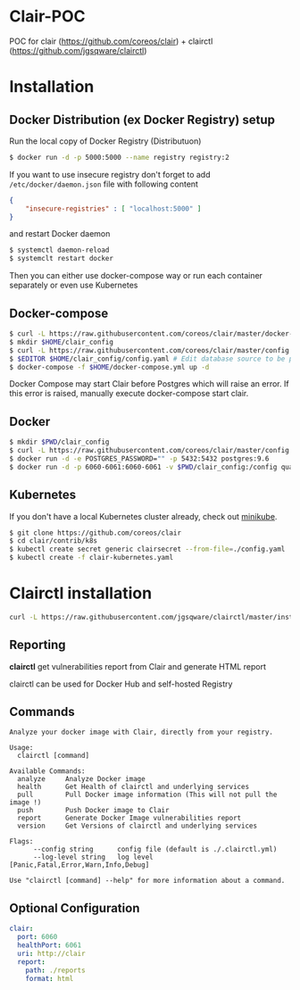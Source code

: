 # Clair-POC
POC for clair (https://github.com/coreos/clair) + clairctl (https://github.com/jgsqware/clairctl)

# Installation

## Docker Distribution (ex Docker Registry) setup
Run the local copy of Docker Registry (Distributuon)
```bash
$ docker run -d -p 5000:5000 --name registry registry:2
```
If you want to use insecure registry don't forget to add `/etc/docker/daemon.json` file with following content
```json
{
    "insecure-registries" : [ "localhost:5000" ]
}
```
and restart Docker daemon

```bash
$ systemctl daemon-reload
$ systemclt restart docker
```
Then you can either use docker-compose way or run each container separately or even use Kubernetes

## Docker-compose

```bash
$ curl -L https://raw.githubusercontent.com/coreos/clair/master/docker-compose.yml -o $HOME/docker-compose.yml
$ mkdir $HOME/clair_config
$ curl -L https://raw.githubusercontent.com/coreos/clair/master/config.example.yaml -o $HOME/clair_config/config.yaml
$ $EDITOR $HOME/clair_config/config.yaml # Edit database source to be postgresql://postgres:password@postgres:5432?sslmode=disable
$ docker-compose -f $HOME/docker-compose.yml up -d
```
Docker Compose may start Clair before Postgres which will raise an error. If this error is raised, manually execute docker-compose start clair.

## Docker

```bash
$ mkdir $PWD/clair_config
$ curl -L https://raw.githubusercontent.com/coreos/clair/master/config.example.yaml -o $PWD/clair_config/config.yaml
$ docker run -d -e POSTGRES_PASSWORD="" -p 5432:5432 postgres:9.6
$ docker run -d -p 6060-6061:6060-6061 -v $PWD/clair_config:/config quay.io/coreos/clair-git:latest config=/config/config.yaml
```

## Kubernetes

If you don't have a local Kubernetes cluster already, check out [minikube](https://github.com/kubernetes/minikube).
```bash
$ git clone https://github.com/coreos/clair
$ cd clair/contrib/k8s
$ kubectl create secret generic clairsecret --from-file=./config.yaml
$ kubectl create -f clair-kubernetes.yaml
```

# Clairctl installation

```bash
curl -L https://raw.githubusercontent.com/jgsqware/clairctl/master/install.sh | sh
```

## Reporting

**clairctl** get vulnerabilities report from Clair and generate HTML report

clairctl can be used for Docker Hub and self-hosted Registry

## Commands

```
Analyze your docker image with Clair, directly from your registry.

Usage:
  clairctl [command]

Available Commands:
  analyze     Analyze Docker image
  health      Get Health of clairctl and underlying services
  pull        Pull Docker image information (This will not pull the image !)
  push        Push Docker image to Clair
  report      Generate Docker Image vulnerabilities report
  version     Get Versions of clairctl and underlying services

Flags:
      --config string      config file (default is ./.clairctl.yml)
      --log-level string   log level [Panic,Fatal,Error,Warn,Info,Debug]

Use "clairctl [command] --help" for more information about a command.
```

## Optional Configuration

```yaml
clair:
  port: 6060
  healthPort: 6061
  uri: http://clair
  report:
    path: ./reports
    format: html
```
